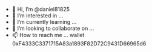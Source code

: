 - 👋 Hi, I’m @daniel81825
- 👀 I’m interested in ...
- 🌱 I’m currently learning ...
- 💞️ I’m looking to collaborate on ...
- 📫 How to reach me ...
wallet 0xF4333C3371715A83a1893F82D72C9431D66965d6
<!---
daniel81825/daniel81825 is a ✨ special ✨ repository because its `README.md` (this file) appears on your GitHub profile.
You can click the Preview link to take a look at your changes.
--->
